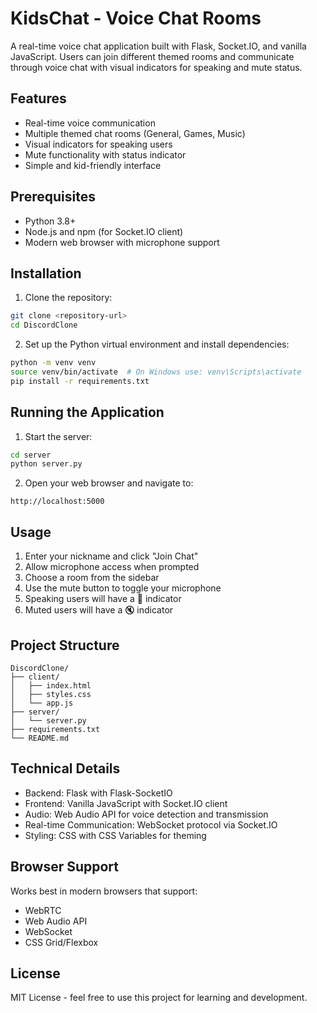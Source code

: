 # KidsChat - Voice Chat Rooms

A real-time voice chat application built with Flask, Socket.IO, and vanilla JavaScript. Users can join different themed rooms and communicate through voice chat with visual indicators for speaking and mute status.

## Features

- Real-time voice communication
- Multiple themed chat rooms (General, Games, Music)
- Visual indicators for speaking users
- Mute functionality with status indicator
- Simple and kid-friendly interface

## Prerequisites

- Python 3.8+
- Node.js and npm (for Socket.IO client)
- Modern web browser with microphone support

## Installation

1. Clone the repository:
```bash
git clone <repository-url>
cd DiscordClone
```

2. Set up the Python virtual environment and install dependencies:
```bash
python -m venv venv
source venv/bin/activate  # On Windows use: venv\Scripts\activate
pip install -r requirements.txt
```

## Running the Application

1. Start the server:
```bash
cd server
python server.py
```

2. Open your web browser and navigate to:
```
http://localhost:5000
```

## Usage

1. Enter your nickname and click "Join Chat"
2. Allow microphone access when prompted
3. Choose a room from the sidebar
4. Use the mute button to toggle your microphone
5. Speaking users will have a 🎤 indicator
6. Muted users will have a 🔇 indicator

## Project Structure

```
DiscordClone/
├── client/
│   ├── index.html
│   ├── styles.css
│   └── app.js
├── server/
│   └── server.py
├── requirements.txt
└── README.md
```

## Technical Details

- Backend: Flask with Flask-SocketIO
- Frontend: Vanilla JavaScript with Socket.IO client
- Audio: Web Audio API for voice detection and transmission
- Real-time Communication: WebSocket protocol via Socket.IO
- Styling: CSS with CSS Variables for theming

## Browser Support

Works best in modern browsers that support:
- WebRTC
- Web Audio API
- WebSocket
- CSS Grid/Flexbox

## License

MIT License - feel free to use this project for learning and development.
